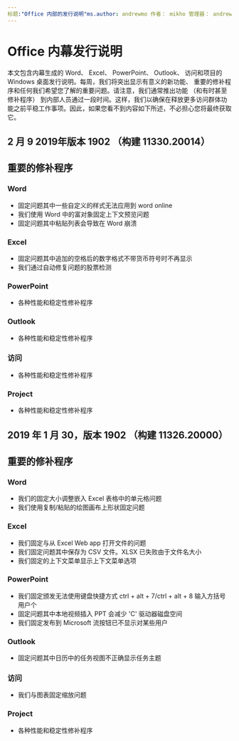 ```yaml
---
标题:"Office 内部的发行说明"ms.author: andrewmo 作者： mikho 管理器： andrewmo ms.date: 2/11/2019 ms.audience: Win32 Fast ms.topic： 引用 ms.service: o365 proplus localization_priority： 关键 ms.collection: RelNotes_ProPlus说明:"提供内部快速访问群体与最新列表的主要新功能、 修补程序或已知的问题
---
```


# <a name="release-notes-for-office-insiders"></a>Office 内幕发行说明

本文包含内幕生成的 Word、 Excel、 PowerPoint、 Outlook、 访问和项目的 Windows 桌面发行说明。每周，我们将突出显示有意义的新功能、 重要的修补程序和任何我们希望您了解的重要问题。请注意，我们通常推出功能 （和有时甚至修补程序） 到内部人员通过一段时间。这样，我们以确保在释放更多访问群体功能之前平稳工作事项。因此，如果您看不到内容如下所述，不必担心您将最终获取它。  

## <a name="february-9-2019-version-1902-build-1133020014"></a>2 月 9 2019年版本 1902 （构建 11330.20014）


## <a name="notable-fixes"></a>重要的修补程序

### <a name="word"></a>Word 
- 固定问题其中一些自定义的样式无法应用到 word online
- 我们使用 Word 中的富对象固定上下文预览问题
- 固定问题其中粘贴列表会导致在 Word 崩溃

### <a name="excel"></a>Excel
- 固定问题其中追加的空格后的数字格式不带货币符号时不再显示
- 我们通过自动修复问题的股票检测

### <a name="powerpoint"></a>PowerPoint
- 各种性能和稳定性修补程序

### <a name="outlook"></a>Outlook
- 各种性能和稳定性修补程序

### <a name="access"></a>访问
- 各种性能和稳定性修补程序

### <a name="project"></a>Project
- 各种性能和稳定性修补程序




## <a name="january-30-2019-version-1902-build-1132620000"></a>2019 年 1 月 30，版本 1902 （构建 11326.20000）


## <a name="notable-fixes"></a>重要的修补程序

### <a name="word"></a>Word 
- 我们的固定大小调整嵌入 Excel 表格中的单元格问题
- 我们使用复制/粘贴的绘图画布上形状固定问题

### <a name="excel"></a>Excel
- 我们固定与从 Excel Web app 打开文件的问题
- 我们固定问题其中保存为 CSV 文件。XLSX 已失败由于文件名大小
- 我们固定的上下文菜单显示上下文菜单选项

### <a name="powerpoint"></a>PowerPoint
- 我们固定颁发无法使用键盘快捷方式 ctrl + alt + 7/ctrl + alt + 8 输入方括号用户个
- 固定问题其中本地视频插入 PPT 会减少 'C' 驱动器磁盘空间
- 我们固定发布到 Microsoft 流按钮已不显示对某些用户

### <a name="outlook"></a>Outlook
- 固定问题其中日历中的任务视图不正确显示任务主题

### <a name="access"></a>访问
- 我们与图表固定缩放问题

### <a name="project"></a>Project
- 各种性能和稳定性修补程序
